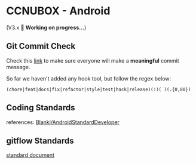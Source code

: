 # CCNUBOX - Android

(V3.x 🚧 **Working on progress...**)

## Git Commit Check

Check this [link](https://medium.com/walmartlabs/check-out-these-5-git-tips-before-your-next-commit-c1c7a5ae34d1) to make sure everyone will make a **meaningful** commit message.

So far we haven't added any hook tool, but follow the regex below:

```
(chore|feat|docs|fix|refactor|style|test|hack|release)(:)( )(.{0,80})
```

## Coding Standards
references: [Blankj/AndroidStandardDeveloper](https://github.com/Blankj/AndroidStandardDevelop)

## gitflow Standards
[standard document](https://zyflool.github.io/2020/10/31/gitflow%E8%A7%84%E8%8C%83%E6%96%87%E6%A1%A3/)
